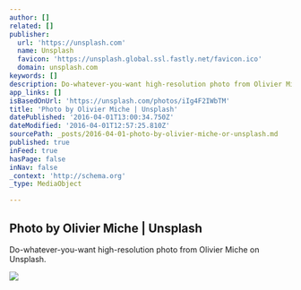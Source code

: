 ```yaml
---
author: []
related: []
publisher:
  url: 'https://unsplash.com'
  name: Unsplash
  favicon: 'https://unsplash.global.ssl.fastly.net/favicon.ico'
  domain: unsplash.com
keywords: []
description: Do-whatever-you-want high-resolution photo from Olivier Miche on Unsplash.
app_links: []
isBasedOnUrl: 'https://unsplash.com/photos/iIg4F2IWbTM'
title: 'Photo by Olivier Miche | Unsplash'
datePublished: '2016-04-01T13:00:34.750Z'
dateModified: '2016-04-01T12:57:25.810Z'
sourcePath: _posts/2016-04-01-photo-by-olivier-miche-or-unsplash.md
published: true
inFeed: true
hasPage: false
inNav: false
_context: 'http://schema.org'
_type: MediaObject

---
```

<article style=""><h1>Photo by Olivier Miche | Unsplash</h1><p>Do-whatever-you-want high-resolution photo from Olivier Miche on Unsplash.</p><img src="http://images.unsplash.com/photo-1458640904116-093b74971de9?ixlib=rb-0.3.5&amp;q=80&amp;fm=jpg&amp;crop=entropy&amp;w=1080&amp;fit=max&amp;s=62164e82cb004f9a9500d84cd9134f00" /></article>